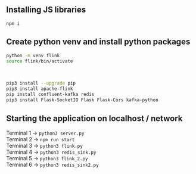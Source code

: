 ## Installing JS libraries

`npm i`

## Create python venv and install python packages

```bash
python -m venv flink
source flink/bin/activate
```

<br>

```bash
pip3 install --upgrade pip
pip3 install apache-flink
pip install confluent-kafka redis
pip3 install Flask-SocketIO Flask Flask-Cors kafka-python
```

## Starting the application on localhost / network

Terminal 1 -> `python3 server.py`  
Terminal 2 -> `npm run start`  
Terminal 3 -> `python3 flink.py`  
Terminal 4 -> `python3 redis_sink.py`  
Terminal 5 -> `python3 flink_2.py`  
Terminal 6 -> `python3 redis_sink2.py`

